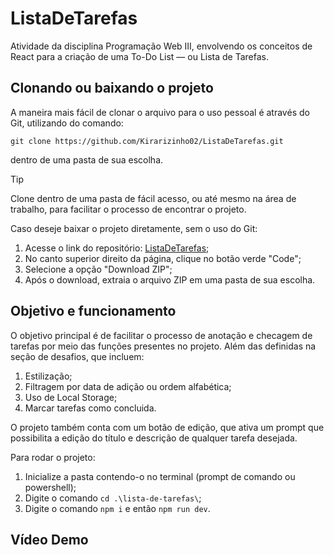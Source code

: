 # ListaDeTarefas
Atividade da disciplina Programação Web III, envolvendo os conceitos de React para a criação de uma To-Do List — ou Lista de Tarefas.

## Clonando ou baixando o projeto
A maneira mais fácil de clonar o arquivo para o uso pessoal é através do Git, utilizando do comando:    
  
`git clone https://github.com/Kirarizinho02/ListaDeTarefas.git`  
  
dentro de uma pasta de sua escolha.

> [!TIP]
> Clone dentro de uma pasta de fácil acesso, ou até mesmo na área de trabalho, para facilitar o processo de encontrar o projeto.

Caso deseje baixar o projeto diretamente, sem o uso do Git:
1. Acesse o link do repositório: [ListaDeTarefas](https://github.com/Kirarizinho02/ListaDeTarefas#);
2. No canto superior direito da página, clique no botão verde "Code";
3. Selecione a opção "Download ZIP";
4. Após o download, extraia o arquivo ZIP em uma pasta de sua escolha.  

## Objetivo e funcionamento
O objetivo principal é de facilitar o processo de anotação e checagem de tarefas por meio das funções presentes no projeto.
Além das definidas na seção de desafios, que incluem:
1. Estilização;
2. Filtragem por data de adição ou ordem alfabética;
3. Uso de Local Storage; 
4. Marcar tarefas como concluida. <br />

O projeto também conta com um botão de edição, que ativa um prompt que possibilita a edição do título e descrição de qualquer tarefa desejada.  

Para rodar o projeto: 
1. Inicialize a pasta contendo-o no terminal (prompt de comando ou powershell);
2. Digite o comando `cd .\lista-de-tarefas\`;
3. Digite o comando `npm i` e então `npm run dev`.

## Vídeo Demo
